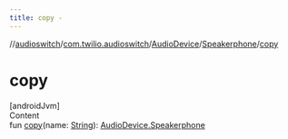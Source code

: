 ```yaml
---
title: copy -
---
```

//[audioswitch](../../../index.md)/[com.twilio.audioswitch](../../index.md)/[AudioDevice](../index.md)/[Speakerphone](index.md)/[copy](copy.md)



# copy  
[androidJvm]  
Content  
fun [copy](copy.md)(name: [String](https://kotlinlang.org/api/latest/jvm/stdlib/kotlin/-string/index.html)): [AudioDevice.Speakerphone](index.md)  



